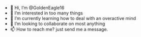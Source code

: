 - 👋 Hi, I’m @GoldenEagle16 
- 👀 I’m interested in too many things
- 🌱 I’m currently learning how to deal with an overactive mind
- 💞️ I’m looking to collaborate on most anything
- 📫 How to reach me? just send me a message.

<!---
GoldenEagle16/GoldenEagle16 is a ✨ special ✨ repository because its `README.md` (this file) appears on your GitHub profile.
You can click the Preview link to take a look at your changes.
--->
